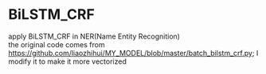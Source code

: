# BiLSTM_CRF
apply BiLSTM_CRF in NER(Name Entity Recognition)  
the original code comes from https://github.com/liaozhihui/MY_MODEL/blob/master/batch_bilstm_crf.py; I modify it to make it more vectorized
